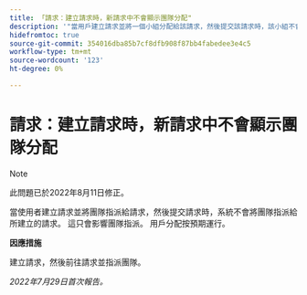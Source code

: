 ```yaml
---
title: 「請求：建立請求時，新請求中不會顯示團隊分配"
description: '"當用戶建立請求並將一個小組分配給該請求，然後提交該請求時，該小組不會被分配給建立的請求。 這只會影響團隊指派。 用戶分配按預期運行。」'
hidefromtoc: true
source-git-commit: 354016dba85b7cf8dfb908f87bb4fabedee3e4c5
workflow-type: tm+mt
source-wordcount: '123'
ht-degree: 0%

---
```



# 請求：建立請求時，新請求中不會顯示團隊分配

>[!NOTE]
>
> 此問題已於2022年8月11日修正。

當使用者建立請求並將團隊指派給請求，然後提交請求時，系統不會將團隊指派給所建立的請求。 這只會影響團隊指派。 用戶分配按預期運行。

**因應措施**

建立請求，然後前往請求並指派團隊。

_2022年7月29日首次報告。_

